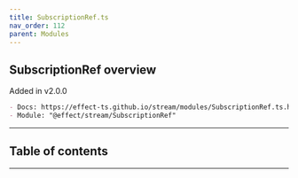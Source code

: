 ```yaml
---
title: SubscriptionRef.ts
nav_order: 112
parent: Modules
---
```


## SubscriptionRef overview

Added in v2.0.0

```md
- Docs: https://effect-ts.github.io/stream/modules/SubscriptionRef.ts.html
- Module: "@effect/stream/SubscriptionRef"
```

---

<h2 class="text-delta">Table of contents</h2>

---
